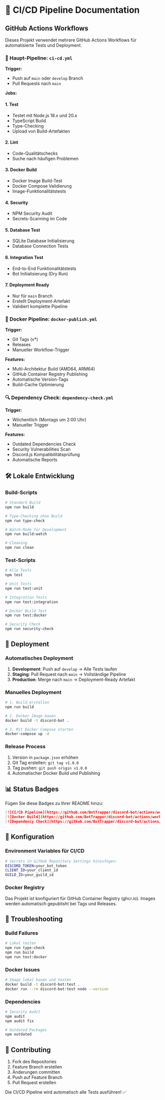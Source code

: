 # 🚀 CI/CD Pipeline Documentation

## GitHub Actions Workflows

Dieses Projekt verwendet mehrere GitHub Actions Workflows für automatisierte Tests und Deployment.

### 🔄 Haupt-Pipeline: `ci-cd.yml`

**Trigger:**
- Push auf `main` oder `develop` Branch
- Pull Requests nach `main`

**Jobs:**

#### 1. **Test** 
- Testet mit Node.js 18.x und 20.x
- TypeScript Build
- Type-Checking
- Upload von Build-Artefakten

#### 2. **Lint**
- Code-Qualitätschecks
- Suche nach häufigen Problemen

#### 3. **Docker Build**
- Docker Image Build-Test
- Docker Compose Validierung
- Image-Funktionalitätstests

#### 4. **Security**
- NPM Security Audit
- Secrets-Scanning im Code

#### 5. **Database Test**
- SQLite Database Initialisierung
- Database Connection Tests

#### 6. **Integration Test**
- End-to-End Funktionalitätstests
- Bot Initialisierung (Dry Run)

#### 7. **Deployment Ready**
- Nur für `main` Branch
- Erstellt Deployment-Artefakt
- Validiert komplette Pipeline

### 🐳 Docker Pipeline: `docker-publish.yml`

**Trigger:**
- Git Tags (v*)
- Releases
- Manueller Workflow-Trigger

**Features:**
- Multi-Architektur Build (AMD64, ARM64)
- GitHub Container Registry Publishing
- Automatische Version-Tags
- Build-Cache Optimierung

### 🔍 Dependency Check: `dependency-check.yml`

**Trigger:**
- Wöchentlich (Montags um 2:00 Uhr)
- Manueller Trigger

**Features:**
- Outdated Dependencies Check
- Security Vulnerabilities Scan
- Discord.js Kompatibilitätsprüfung
- Automatische Reports

## 🛠️ Lokale Entwicklung

### Build-Scripts

```bash
# Standard Build
npm run build

# Type-Checking ohne Build
npm run type-check

# Watch-Mode für Development
npm run build:watch

# Cleaning
npm run clean
```

### Test-Scripts

```bash
# Alle Tests
npm test

# Unit Tests
npm run test:unit

# Integration Tests
npm run test:integration

# Docker Build Test
npm run test:docker

# Security Check
npm run security-check
```

## 🚀 Deployment

### Automatisches Deployment

1. **Development**: Push auf `develop` → Alle Tests laufen
2. **Staging**: Pull Request nach `main` → Vollständige Pipeline
3. **Production**: Merge nach `main` → Deployment-Ready Artefakt

### Manuelles Deployment

```bash
# 1. Build erstellen
npm run build

# 2. Docker Image bauen
docker build -t discord-bot .

# 3. Mit Docker Compose starten
docker-compose up -d
```

### Release Process

1. Version in `package.json` erhöhen
2. Git Tag erstellen: `git tag v1.0.0`
3. Tag pushen: `git push origin v1.0.0`
4. Automatischer Docker Build und Publishing

## 📊 Status Badges

Fügen Sie diese Badges zu Ihrer README hinzu:

```markdown
[![CI/CD Pipeline](https://github.com/BotTrapper/discord-bot/actions/workflows/ci-cd.yml/badge.svg)](https://github.com/BotTrapper/discord-bot/actions/workflows/ci-cd.yml)
[![Docker Build](https://github.com/BotTrapper/discord-bot/actions/workflows/docker-publish.yml/badge.svg)](https://github.com/BotTrapper/discord-bot/actions/workflows/docker-publish.yml)
[![Dependency Check](https://github.com/BotTrapper/discord-bot/actions/workflows/dependency-check.yml/badge.svg)](https://github.com/BotTrapper/discord-bot/actions/workflows/dependency-check.yml)
```

## 🔧 Konfiguration

### Environment Variables für CI/CD

```bash
# Secrets in GitHub Repository Settings hinzufügen:
DISCORD_TOKEN=your_bot_token
CLIENT_ID=your_client_id
GUILD_ID=your_guild_id
```

### Docker Registry

Das Projekt ist konfiguriert für GitHub Container Registry (ghcr.io).
Images werden automatisch gepublisht bei Tags und Releases.

## 🐛 Troubleshooting

### Build Failures

```bash
# Lokal testen
npm run type-check
npm run build
npm run test:docker
```

### Docker Issues

```bash
# Image lokal bauen und testen
docker build -t discord-bot:test .
docker run --rm discord-bot:test node --version
```

### Dependencies

```bash
# Security Audit
npm audit
npm audit fix

# Outdated Packages
npm outdated
```

## 📝 Contributing

1. Fork des Repositories
2. Feature Branch erstellen
3. Änderungen committen
4. Push auf Feature Branch
5. Pull Request erstellen

Die CI/CD Pipeline wird automatisch alle Tests ausführen! ✅
